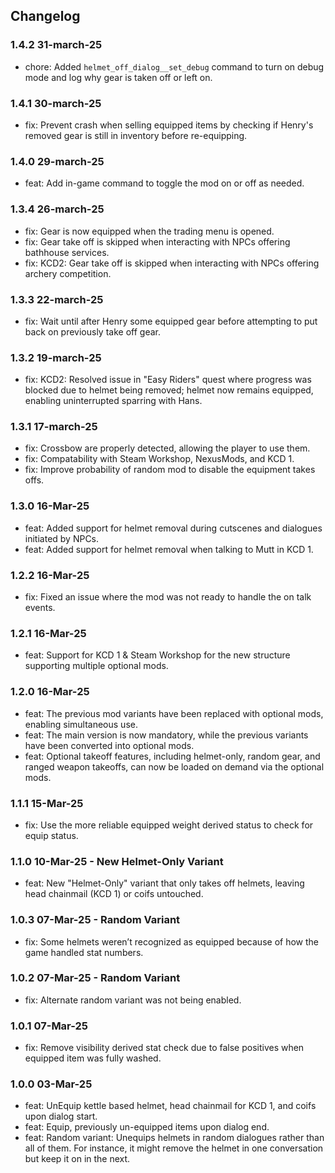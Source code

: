 
## Changelog

### 1.4.2 31-march-25
- chore: Added `helmet_off_dialog__set_debug` command to turn on debug mode and log why gear is taken off or left on.

### 1.4.1 30-march-25
- fix: Prevent crash when selling equipped items by checking if Henry's removed gear is still in inventory before re-equipping.

### 1.4.0 29-march-25
- feat: Add in-game command to toggle the mod on or off as needed.

### 1.3.4 26-march-25
- fix: Gear is now equipped when the trading menu is opened.
- fix: Gear take off is skipped when interacting with NPCs offering bathhouse services.
- fix: KCD2: Gear take off is skipped when interacting with NPCs offering archery competition.

### 1.3.3 22-march-25
- fix: Wait until after Henry some equipped gear before attempting to put back on previously take off gear.

### 1.3.2 19-march-25
- fix: KCD2: Resolved issue in "Easy Riders" quest where progress was blocked due to helmet being removed; helmet now remains equipped, enabling uninterrupted sparring with Hans.

### 1.3.1 17-march-25
- fix: Crossbow are properly detected, allowing the player to use them.
- fix: Compatability with Steam Workshop, NexusMods, and KCD 1.
- fix: Improve probability of random mod to disable the equipment takes offs. 
 
### 1.3.0 16-Mar-25
- feat: Added support for helmet removal during cutscenes and dialogues initiated by NPCs.
- feat: Added support for helmet removal when talking to Mutt in KCD 1.

### 1.2.2 16-Mar-25
- fix: Fixed an issue where the mod was not ready to handle the on talk events.
 
### 1.2.1 16-Mar-25
- feat: Support for KCD 1 & Steam Workshop for the new structure supporting multiple optional mods.

### 1.2.0 16-Mar-25
- feat: The previous mod variants have been replaced with optional mods, enabling simultaneous use.
- feat: The main version is now mandatory, while the previous variants have been converted into optional mods.
- feat: Optional takeoff features, including helmet-only, random gear, and ranged weapon takeoffs, can now be loaded on demand via the optional mods.

### 1.1.1 15-Mar-25
- fix: Use the more reliable equipped weight derived status to check for equip status.

### 1.1.0 10-Mar-25 - New Helmet-Only Variant
- feat: New "Helmet-Only" variant that only takes off helmets, leaving head chainmail (KCD 1) or coifs untouched.

### 1.0.3 07-Mar-25 - Random Variant
- fix: Some helmets weren’t recognized as equipped because of how the game handled stat numbers.

### 1.0.2 07-Mar-25 - Random Variant
- fix: Alternate random variant was not being enabled.

### 1.0.1 07-Mar-25
- fix: Remove visibility derived stat check due to false positives when equipped item was fully washed.

### 1.0.0 03-Mar-25
- feat: UnEquip kettle based helmet, head chainmail for KCD 1, and coifs upon dialog start.
- feat: Equip, previously un-equipped items upon dialog end.
- feat: Random variant: Unequips helmets in random dialogues rather than all of them. For instance, it might remove the helmet in one conversation but keep it on in the next.
